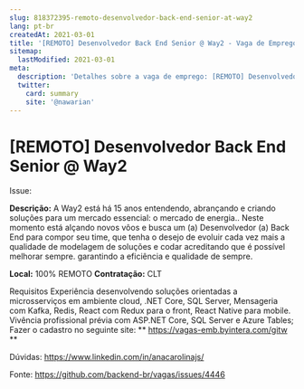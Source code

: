 ```yaml
---
slug: 818372395-remoto-desenvolvedor-back-end-senior-at-way2
lang: pt-br
createdAt: 2021-03-01
title: '[REMOTO] Desenvolvedor Back End Senior @ Way2 - Vaga de Emprego'
sitemap:
  lastModified: 2021-03-01
meta:
  description: 'Detalhes sobre a vaga de emprego: [REMOTO] Desenvolvedor Back End Senior @ Way2'
  twitter:
    card: summary
    site: '@nawarian'
---
```


# [REMOTO] Desenvolvedor Back End Senior @ Way2


Issue:

**Descrição:**  A Way2 está há 15 anos entendendo, abrançando e criando soluções para um mercado essencial: o mercado de energia.. Neste momento está alçando novos vôos e busca um (a) Desenvolvedor (a) Back End para compor seu time, que tenha o desejo de evoluir cada vez mais a qualidade de modelagem de soluções e codar acreditando que é possível melhorar sempre. garantindo a eficiência e qualidade de sempre.

**Local:** 100% REMOTO
**Contratação:** CLT

Requisitos Experiência desenvolvendo soluções orientadas a microsserviços em ambiente cloud, .NET Core, SQL Server, Mensageria com Kafka, Redis, React com Redux para o front, React Native para mobile. Vivência profissional prévia com ASP.NET Core, SQL Server e Azure Tables;  
Fazer o cadastro no seguinte site:  **  https://vagas-emb.byintera.com/gitw **

Dúvidas: https://www.linkedin.com/in/anacarolinajs/

Fonte: https://github.com/backend-br/vagas/issues/4446